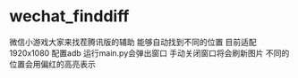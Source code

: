 # wechat_finddiff
微信小游戏大家来找茬腾讯版的辅助 能够自动找到不同的位置
目前适配 1920x1080
配置adb
运行main.py会弹出窗口
手动关闭窗口将会刷新图片
不同的位置会用偏红的高亮表示
